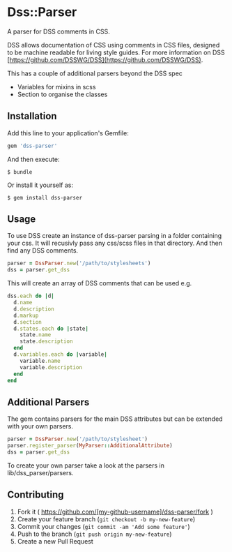 # Dss::Parser

A parser for DSS comments in CSS.

DSS allows documentation of CSS using comments in CSS files, designed to be machine readable for living style guides.  For more information on DSS [https://github.com/DSSWG/DSS](https://github.com/DSSWG/DSS).

This has a couple of additional parsers beyond the DSS spec
 - Variables for mixins in scss
 - Section to organise the classes

## Installation

Add this line to your application's Gemfile:

```ruby
gem 'dss-parser'
```

And then execute:

    $ bundle

Or install it yourself as:

    $ gem install dss-parser

## Usage

To use DSS create an instance of dss-parser parsing in a folder containing your css.  It will recusivly pass any css/scss files in that directory. And then find any DSS comments.

```ruby
parser = DssParser.new('/path/to/stylesheets')
dss = parser.get_dss
```

This will create an array of DSS comments that can be used e.g.

```ruby
dss.each do |d|
  d.name
  d.description
  d.markup
  d.section
  d.states.each do |state|
    state.name
    state.description
  end
  d.variables.each do |variable|
    variable.name
    variable.description
  end
end
```

## Additional Parsers

The gem contains parsers for the main DSS attributes but can be extended with your own parsers.

```ruby
parser = DssParser.new('/path/to/stylesheet')
parser.register_parser(MyParser::AdditionalAttribute)
dss = parser.get_dss
```

To create your own parser take a look at the parsers in lib/dss_parser/parsers.

## Contributing

1. Fork it ( https://github.com/[my-github-username]/dss-parser/fork )
2. Create your feature branch (`git checkout -b my-new-feature`)
3. Commit your changes (`git commit -am 'Add some feature'`)
4. Push to the branch (`git push origin my-new-feature`)
5. Create a new Pull Request
